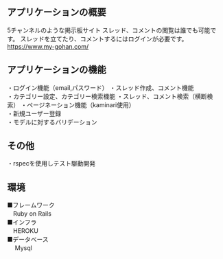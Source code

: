 ## アプリケーションの概要
5チャンネルのような掲示板サイト
スレッド、コメントの閲覧は誰でも可能です。
スレッドを立てたり、コメントするにはログインが必要です。
https://www.my-gohan.com/

## アプリケーションの機能
・ログイン機能（email,パスワード） 
・スレッド作成、コメント機能  
・カテゴリー設定、カテゴリー検索機能
・スレッド、コメント検索（横断検索）
・ページネーション機能（kaminari使用）  
・新規ユーザー登録  
・モデルに対するバリデーション  

## その他
・rspecを使用しテスト駆動開発

## 環境
■フレームワーク  
　Ruby on Rails  
■インフラ  
　HEROKU  
■データベース  
　 Mysql 